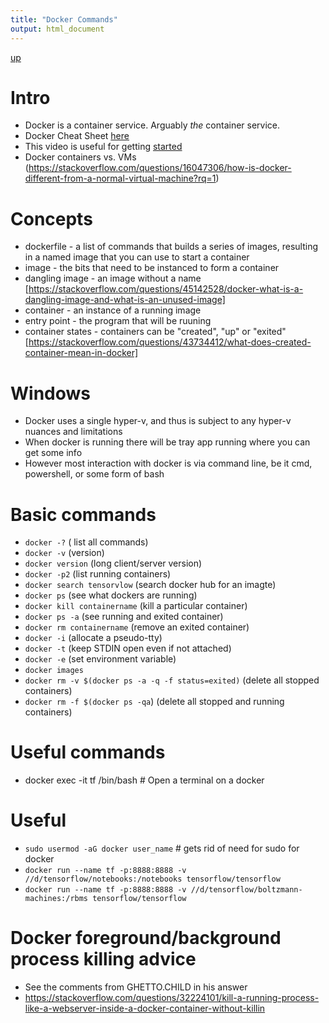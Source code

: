 ```yaml
---
title: "Docker Commands"
output: html_document
---
```

[up](https://mikewise2718.github.io/markdowndocs/)

# Intro
- Docker is a container service. Arguably *the* container service.
- Docker Cheat Sheet [here](https://github.com/wsargent/docker-cheat-sheet#registry--repository)
- This video is useful for getting [started](https://www.youtube.com/watch?v=W3bk2pojLoU)
- Docker containers vs. VMs (https://stackoverflow.com/questions/16047306/how-is-docker-different-from-a-normal-virtual-machine?rq=1)

# Concepts
* dockerfile - a list of commands that builds a series of images, resulting in a named image that you can use to start a container
* image - the bits that need to be instanced to form a container
* dangling image - an image without a name [https://stackoverflow.com/questions/45142528/docker-what-is-a-dangling-image-and-what-is-an-unused-image]
* container - an instance of a running image
* entry point - the program that will be ruuning
* container states - containers can be "created", "up" or "exited" [https://stackoverflow.com/questions/43734412/what-does-created-container-mean-in-docker]


# Windows
- Docker uses a single hyper-v, and thus is subject to any hyper-v nuances and limitations
- When docker is running there will be tray app running where you can get some info
- However most interaction with docker is via command line, be it cmd, powershell, or some form of bash


# Basic commands
* `docker -?`                  ( list all commands)
* `docker -v`                  (version)
* `docker version`             (long client/server version)
* `docker -p2`                 (list running containers)
* `docker search tensorvlow`   (search docker hub for an imagte)
* `docker ps`                  (see what dockers are running)
* `docker kill containername`  (kill a particular container)
* `docker ps -a`               (see running and exited container)
* `docker rm containername`    (remove an exited container)
* `docker -i`                  (allocate a pseudo-tty)
* `docker -t`                  (keep STDIN open even if not attached)
* `docker -e`                  (set environment variable)
* `docker images`
* `docker rm -v $(docker ps -a -q -f status=exited)` (delete all stopped containers)
* `docker rm -f $(docker ps -qa`) (delete all stopped and running containers)

# Useful commands 
* docker exec -it tf /bin/bash  # Open a terminal on a docker

# Useful 
* `sudo usermod -aG docker user_name`  # gets rid of need for sudo for docker
* `docker run --name tf -p:8888:8888 -v //d/tensorflow/notebooks:/notebooks tensorflow/tensorflow`
* `docker run --name tf -p:8888:8888 -v //d/tensorflow/boltzmann-machines:/rbms tensorflow/tensorflow`


# Docker foreground/background process killing advice
- See the comments from GHETTO.CHILD in his answer
- https://stackoverflow.com/questions/32224101/kill-a-running-process-like-a-webserver-inside-a-docker-container-without-killin
